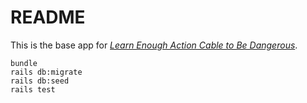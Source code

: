 # README

This is the base app for [*Learn Enough Action Cable to Be Dangerous*](https://www.learnenough.com/action-cable-tutorial).


```
bundle
rails db:migrate
rails db:seed
rails test
```
